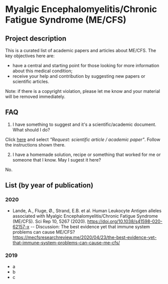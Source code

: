 # Myalgic Encephalomyelitis/Chronic Fatigue Syndrome (ME/CFS)


## Project description

This is a curated list of academic papers and articles about ME/CFS. The key objectives here are:
- have a central and starting point for those looking for more information about this medical condition;
- receive your help and contribution by suggesting new papers or scientific articles.

Note: if there is a copyright violation, please let me know and your material will be removed immediately.


## FAQ

1. I have something to suggest and it's a scientific/academic document. What should I do?

Click [here](https://github.com/fmachado/me-cfs/issues/new/choose) and select _"Request: scientific article / academic paper"_. Follow the instructions shown there.


2. I have a homemade solution, recipe or something that worked for me or someone that I know. May I sugest it here?

No.


## List (by year of publication)

### 2020
- Lande, A., Fluge, Ø., Strand, E.B. et al. Human Leukocyte Antigen alleles associated with Myalgic Encephalomyelitis/Chronic Fatigue Syndrome (ME/CFS). Sci Rep 10, 5267 (2020). https://doi.org/10.1038/s41598-020-62157-x
-- Discussion: The best evidence yet that immune system problems can cause ME/CFS?
 https://mecfsresearchreview.me/2020/04/23/the-best-evidence-yet-that-immune-system-problems-can-cause-me-cfs/


### 2019
- a
- b
- c
